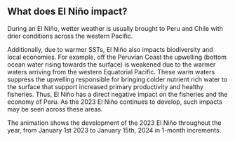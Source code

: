 ## What does El Niño impact?

During an El Niño, wetter weather is usually brought to Peru and Chile with drier conditions across the western Pacific.

Additionally, due to warmer SSTs, El Niño also impacts biodiversity and local economies. For example, off the Peruvian Coast the upwelling (bottom ocean water rising towards the surface) is weakened due to the warmer waters arriving from the western Equatorial Pacific. These warm waters suppress the upwelling responsible for bringing colder nutrient rich water to the surface that support increased primary productivity and healthy fisheries. Thus, El Niño has a direct negative impact on the fisheries and the economy of Peru. As the 2023 El Niño continues to develop, such impacts may be seen across these areas.

The animation shows the development of the 2023 El Niño throughout the year, from January 1st 2023 to January 15th, 2024 in 1-month increments.
